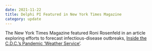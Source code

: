 ```yaml
---
date: 2021-11-22
title: Delphi PI Featured in New York Times Magazine
category: update
---
```


The New York Times Magazine featured Roni Rosenfeld in an article exploring efforts to forecast infectious-disease outbreaks, [Inside the C.D.C.’s Pandemic ‘Weather Service’](https://www.nytimes.com/2021/11/22/magazine/cdc-pandemic-prediction.html).
